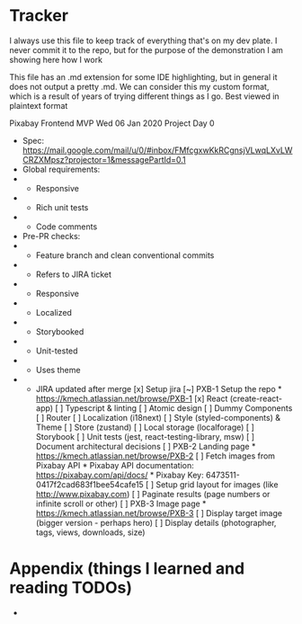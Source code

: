 # Tracker

I always use this file to keep track of everything that's on my dev plate. I never commit it to the repo, but for the purpose of the demonstration I am showing here how I work

This file has an .md extension for some IDE highlighting, but in general it does not output a pretty .md. We can consider this my custom format, which is a result of years of trying different things as I go. Best viewed in plaintext format

Pixabay Frontend MVP
Wed 06 Jan 2020
Project Day 0
* Spec: https://mail.google.com/mail/u/0/#inbox/FMfcgxwKkRCgnsjVLwqLXvLWCRZXMpsz?projector=1&messagePartId=0.1
* Global requirements:
* - Responsive
* - Rich unit tests
* - Code comments
* Pre-PR checks:
* - Feature branch and clean conventional commits
* - Refers to JIRA ticket
* - Responsive
* - Localized
* - Storybooked
* - Unit-tested
* - Uses theme
* - JIRA updated after merge
[x] Setup jira
[~] PXB-1 Setup the repo * https://kmech.atlassian.net/browse/PXB-1
    [x] React (create-react-app)
    [ ] Typescript & linting
    [ ] Atomic design
    [ ] Dummy Components
    [ ] Router
    [ ] Localization (i18next)
    [ ] Style (styled-components) & Theme
    [ ] Store (zustand)
    [ ] Local storage (localforage)
    [ ] Storybook
    [ ] Unit tests (jest, react-testing-library, msw)
    [ ] Document architectural decisions
[ ] PXB-2 Landing page * https://kmech.atlassian.net/browse/PXB-2
    [ ] Fetch images from Pixabay API
        * Pixabay API documentation: https://pixabay.com/api/docs/
        * Pixabay Key: 6473511-0417f2cad683f1bee54cafe15
    [ ] Setup grid layout for images (like http://www.pixabay.com)
    [ ] Paginate results (page numbers or infinite scroll or other)
[ ] PXB-3 Image page * https://kmech.atlassian.net/browse/PXB-3
    [ ] Display target image (bigger version - perhaps hero)
    [ ] Display details (photographer, tags, views, downloads, size)

# Appendix (things I learned and reading TODOs)
- 
